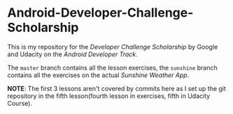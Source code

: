 # Android-Developer-Challenge-Scholarship
This is my repository for the *Developer Challenge Scholarship* by Google and Udacity on the *Android Developer Track*.

The `master` branch contains all the lesson exercises, the `sunshine` branch contains all the exercises on the actual _Sunshine Weather App_. 

**NOTE**: The first 3 lessons aren't covered by commits here as I set up the git repository in the fifth lesson(fourth lesson in exercises, fifth in Udacity Course).

